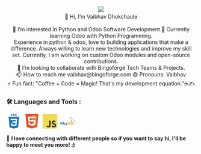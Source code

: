 <div id="header" align="center">
  <img src="https://media.giphy.com/media/M9gbBd9nbDrOTu1Mqx/giphy.gif" width="100"/>
</div>
<div id="header" align="center">
<center>👋 Hi, I’m Vaibhav Dhokchaule </center> </br>
</div>
<div id="header" align="center">
  👀 I’m interested in Python and Odoo Software Development.🌱 Currently learning Odoo with Python Programming. </br>
</div>
<div id="header" align="center">
Experience in python & odoo, love  to building applications that make a difference. Always willing to learn new technologies and improve my skill set. Currently, I am working on custom Odoo modules and open-source contributions.</div>
<div id="header" align="center">
👯 I’m looking to collaborate with Bingoforge Tech Teams & Projects.</br>
📫 How to reach me vaibhav@bingoforge.com  😄 Pronouns: Vaibhav </br>
⚡ Fun fact: "Coffee + Code = Magic! That's my development equation."☕✍ </br>
</div>

### :hammer_and_wrench: Languages and Tools :
  <img src="https://github.com/devicons/devicon/blob/master/icons/css3/css3-plain-wordmark.svg"  title="CSS3" alt="CSS" width="40" height="40"/>&nbsp;
  <img src="https://github.com/devicons/devicon/blob/master/icons/html5/html5-original.svg" title="HTML5" alt="HTML" width="40" height="40"/>&nbsp;
  <img src="https://github.com/devicons/devicon/blob/master/icons/javascript/javascript-original.svg" title="JavaScript" alt="JavaScript" width="40" height="40"/>&nbsp;
  <img src="https://github.com/devicons/devicon/blob/master/icons/mysql/mysql-original-wordmark.svg" title="MySQL"  alt="MySQL" width="40" height="40"/>&nbsp;

🤼 <b>I love connecting with different people so if you want to say hi, I'll be happy to meet you more! :) </b>
  

<!---
VaibhavBingoforge/VaibhavBingoforge is a ✨ special ✨ repository because its `README.md` (this file) appears on your GitHub profile.
You can click the Preview link to take a look at your changes.
--->
